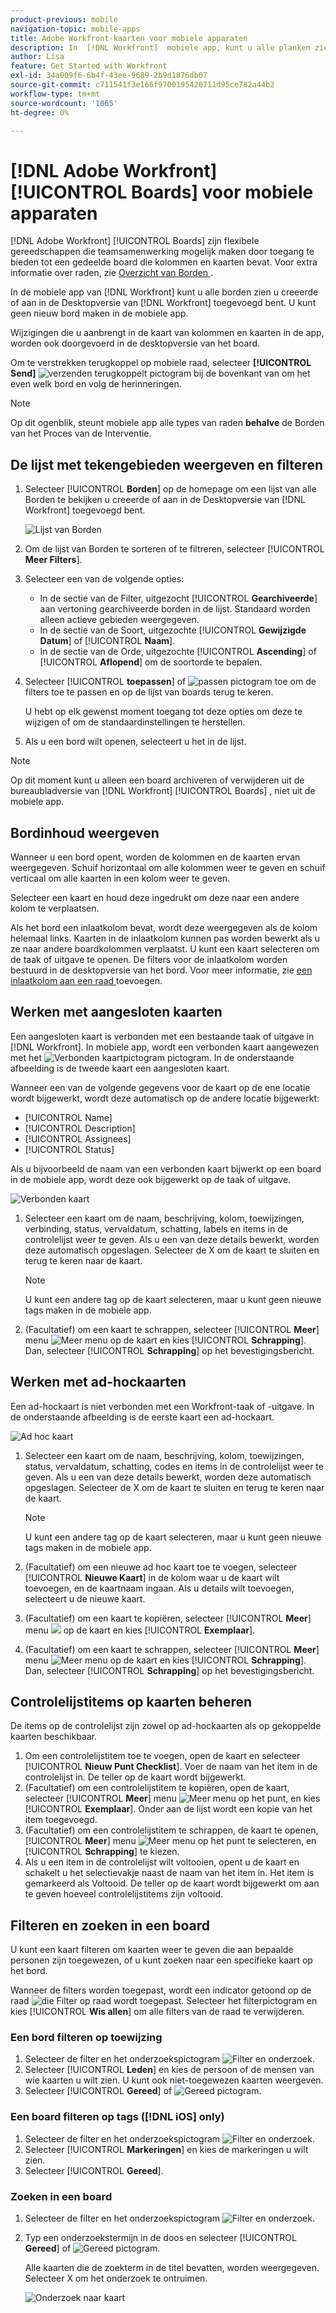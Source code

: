 ```yaml
---
product-previous: mobile
navigation-topic: mobile-apps
title: Adobe Workfront-kaarten voor mobiele apparaten
description: In  [!DNL Workfront]  mobiele app, kunt u alle planken zien u creeerde of aan in de Desktopversie van  [!DNL Workfront] toegevoegd bent.
author: Lisa
feature: Get Started with Workfront
exl-id: 34a009f6-6b4f-43ee-9689-2b9d1876db07
source-git-commit: c711541f3e166f9700195420711d95ce782a44b2
workflow-type: tm+mt
source-wordcount: '1065'
ht-degree: 0%

---
```


# [!DNL Adobe Workfront] [!UICONTROL Boards] voor mobiele apparaten

[!DNL Adobe Workfront] [!UICONTROL Boards] zijn flexibele gereedschappen die teamsamenwerking mogelijk maken door toegang te bieden tot een gedeelde board die kolommen en kaarten bevat. Voor extra informatie over raden, zie [ Overzicht van Borden ](/help/quicksilver/agile/boards-overview.md).

In de mobiele app van [!DNL Workfront] kunt u alle borden zien u creeerde of aan in de Desktopversie van [!DNL Workfront] toegevoegd bent. U kunt geen nieuw bord maken in de mobiele app.

Wijzigingen die u aanbrengt in de kaart van kolommen en kaarten in de app, worden ook doorgevoerd in de desktopversie van het board.

Om te verstrekken terugkoppel op mobiele raad, selecteer **[!UICONTROL Send]** ![ verzenden terugkoppelt ](assets/mobile-send-feedback-icon.png) pictogram bij de bovenkant van om het even welk bord en volg de herinneringen.

>[!NOTE]
>
>Op dit ogenblik, steunt mobiele app alle types van raden **behalve** de Borden van het Proces van de Interventie.

## De lijst met tekengebieden weergeven en filteren

1. Selecteer [!UICONTROL **Borden**] op de homepage om een lijst van alle Borden te bekijken u creeerde of aan in de Desktopversie van [!DNL Workfront] toegevoegd bent.

   ![ Lijst van Borden ](assets/mobile-all-boards-displayed.png)

1. Om de lijst van Borden te sorteren of te filtreren, selecteer [!UICONTROL **Meer Filters**].
1. Selecteer een van de volgende opties:

   * In de sectie van de Filter, uitgezocht [!UICONTROL **Gearchiveerde**] aan vertoning gearchiveerde borden in de lijst. Standaard worden alleen actieve gebieden weergegeven.
   * In de sectie van de Soort, uitgezochte [!UICONTROL **Gewijzigde Datum**] of [!UICONTROL **Naam**].
   * In de sectie van de Orde, uitgezochte [!UICONTROL **Ascending**] of [!UICONTROL **Aflopend**] om de soortorde te bepalen.

1. Selecteer [!UICONTROL **toepassen**] of ![ passen pictogram ](assets/mobile-apply-icon-checkmark.png) toe om de filters toe te passen en op de lijst van boards terug te keren.

   U hebt op elk gewenst moment toegang tot deze opties om deze te wijzigen of om de standaardinstellingen te herstellen.

1. Als u een bord wilt openen, selecteert u het in de lijst.

>[!NOTE]
>
>Op dit moment kunt u alleen een board archiveren of verwijderen uit de bureaubladversie van [!DNL Workfront] [!UICONTROL Boards] , niet uit de mobiele app.

## Bordinhoud weergeven

Wanneer u een bord opent, worden de kolommen en de kaarten ervan weergegeven. Schuif horizontaal om alle kolommen weer te geven en schuif verticaal om alle kaarten in een kolom weer te geven.

Selecteer een kaart en houd deze ingedrukt om deze naar een andere kolom te verplaatsen.

Als het bord een inlaatkolom bevat, wordt deze weergegeven als de kolom helemaal links. Kaarten in de inlaatkolom kunnen pas worden bewerkt als u ze naar andere boardkolommen verplaatst. U kunt een kaart selecteren om de taak of uitgave te openen. De filters voor de inlaatkolom worden bestuurd in de desktopversie van het bord. Voor meer informatie, zie [ een inlaatkolom aan een raad ](/help/quicksilver/agile/use-boards-agile-planning-tools/add-intake-column-to-board.md) toevoegen.

## Werken met aangesloten kaarten

Een aangesloten kaart is verbonden met een bestaande taak of uitgave in [!DNL Workfront]. In mobiele app, wordt een verbonden kaart aangewezen met het ![ Verbonden kaartpictogram ](assets/mobile-boards-connected-card-icon.png) pictogram. In de onderstaande afbeelding is de tweede kaart een aangesloten kaart.

Wanneer een van de volgende gegevens voor de kaart op de ene locatie wordt bijgewerkt, wordt deze automatisch op de andere locatie bijgewerkt:

* [!UICONTROL Name]
* [!UICONTROL Description]
* [!UICONTROL Assignees]
* [!UICONTROL Status]

Als u bijvoorbeeld de naam van een verbonden kaart bijwerkt op een board in de mobiele app, wordt deze ook bijgewerkt op de taak of uitgave.

![ Verbonden kaart ](assets/mobile-types-of-cards.png)

1. Selecteer een kaart om de naam, beschrijving, kolom, toewijzingen, verbinding, status, vervaldatum, schatting, labels en items in de controlelijst weer te geven. Als u een van deze details bewerkt, worden deze automatisch opgeslagen. Selecteer de X om de kaart te sluiten en terug te keren naar de kaart.

   >[!NOTE]
   >
   >U kunt een andere tag op de kaart selecteren, maar u kunt geen nieuwe tags maken in de mobiele app.

1. (Facultatief) om een kaart te schrappen, selecteer [!UICONTROL **Meer**] menu ![ Meer menu ](assets/more-icon-spectrum.png) op de kaart en kies [!UICONTROL **Schrapping**]. Dan, selecteer [!UICONTROL **Schrapping**] op het bevestigingsbericht.

## Werken met ad-hockaarten

Een ad-hockaart is niet verbonden met een Workfront-taak of -uitgave. In de onderstaande afbeelding is de eerste kaart een ad-hockaart.

![ Ad hoc kaart ](assets/mobile-types-of-cards.png)

1. Selecteer een kaart om de naam, beschrijving, kolom, toewijzingen, status, vervaldatum, schatting, codes en items in de controlelijst weer te geven. Als u een van deze details bewerkt, worden deze automatisch opgeslagen. Selecteer de X om de kaart te sluiten en terug te keren naar de kaart.

   >[!NOTE]
   >
   >U kunt een andere tag op de kaart selecteren, maar u kunt geen nieuwe tags maken in de mobiele app.

1. (Facultatief) om een nieuwe ad hoc kaart toe te voegen, selecteer [!UICONTROL **Nieuwe Kaart**] in de kolom waar u de kaart wilt toevoegen, en de kaartnaam ingaan. Als u details wilt toevoegen, selecteert u de nieuwe kaart.

1. (Facultatief) om een kaart te kopiëren, selecteer [!UICONTROL **Meer**] menu ![ ](assets/more-icon-spectrum.png) op de kaart en kies [!UICONTROL **Exemplaar**].

1. (Facultatief) om een kaart te schrappen, selecteer [!UICONTROL **Meer**] menu ![ Meer menu ](assets/more-icon-spectrum.png) op de kaart en kies [!UICONTROL **Schrapping**]. Dan, selecteer [!UICONTROL **Schrapping**] op het bevestigingsbericht.

## Controlelijstitems op kaarten beheren

De items op de controlelijst zijn zowel op ad-hockaarten als op gekoppelde kaarten beschikbaar.

1. Om een controlelijstitem toe te voegen, open de kaart en selecteer [!UICONTROL **Nieuw Punt Checklist**]. Voer de naam van het item in de controlelijst in. De teller op de kaart wordt bijgewerkt.
1. (Facultatief) om een controlelijstitem te kopiëren, open de kaart, selecteer [!UICONTROL **Meer**] menu ![ Meer menu ](assets/more-icon-spectrum.png) op het punt, en kies [!UICONTROL **Exemplaar**]. Onder aan de lijst wordt een kopie van het item toegevoegd.
1. (Facultatief) om een controlelijstitem te schrappen, de kaart te openen, [!UICONTROL **Meer**] menu ![ Meer menu ](assets/more-icon-spectrum.png) op het punt te selecteren, en [!UICONTROL **Schrapping**] te kiezen.
1. Als u een item in de controlelijst wilt voltooien, opent u de kaart en schakelt u het selectievakje naast de naam van het item in.
Het item is gemarkeerd als Voltooid. De teller op de kaart wordt bijgewerkt om aan te geven hoeveel controlelijstitems zijn voltooid.

## Filteren en zoeken in een board

U kunt een kaart filteren om kaarten weer te geven die aan bepaalde personen zijn toegewezen, of u kunt zoeken naar een specifieke kaart op het bord.

Wanneer de filters worden toegepast, wordt een indicator getoond op de raad ![ die Filter op raad ](assets/active-filter-mobile-boards.png) wordt toegepast. Selecteer het filterpictogram en kies [!UICONTROL **Wis allen**] om alle filters van de raad te verwijderen.

### Een bord filteren op toewijzing

1. Selecteer de filter en het onderzoekspictogram ![ Filter en onderzoek ](assets/filter-search-icon-mobile-boards.png).
1. Selecteer [!UICONTROL **Leden**] en kies de persoon of de mensen van wie kaarten u wilt zien. U kunt ook niet-toegewezen kaarten weergeven.
1. Selecteer [!UICONTROL **Gereed**] of ![ Gereed pictogram ](assets/mobile-apply-icon-checkmark.png).

### Een board filteren op tags ([!DNL iOS] only)

1. Selecteer de filter en het onderzoekspictogram ![ Filter en onderzoek ](assets/filter-search-icon-mobile-boards.png).
1. Selecteer [!UICONTROL **Markeringen**] en kies de markeringen u wilt zien.
1. Selecteer [!UICONTROL **Gereed**].

### Zoeken in een board

1. Selecteer de filter en het onderzoekspictogram ![ Filter en onderzoek ](assets/filter-search-icon-mobile-boards.png).
1. Typ een onderzoekstermijn in de doos en selecteer [!UICONTROL **Gereed**] of ![ Gereed pictogram ](assets/mobile-apply-icon-checkmark.png).

   Alle kaarten die de zoekterm in de titel bevatten, worden weergegeven.
Selecteer X om het onderzoek te ontruimen.

   ![ Onderzoek naar kaart ](assets/mobile-search-for-card.png)
